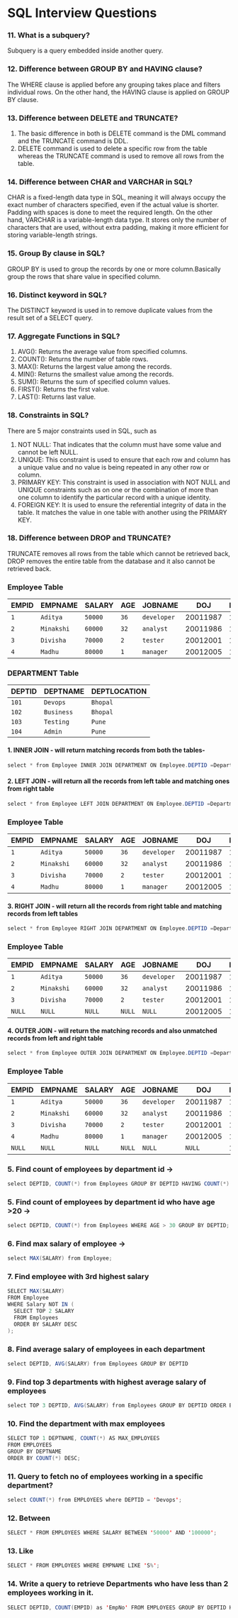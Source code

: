 # SQL Interview Questions

### 11. What is a subquery?
Subquery is a query embedded inside another query.

### 12. Difference between GROUP BY and HAVING clause?
The WHERE clause is applied before any grouping takes place and filters individual rows.
On the other hand, the HAVING clause is applied on GROUP BY clause.

### 13. Difference between DELETE and TRUNCATE?
1. The basic difference in both is DELETE command is the DML command and the TRUNCATE command is DDL.
2. DELETE command is used to delete a specific row from the table whereas the TRUNCATE command is used to remove all rows from the table.

### 14. Difference between CHAR and VARCHAR in SQL?
CHAR is a fixed-length data type in SQL, meaning it will always occupy the exact number of characters specified, even if the actual value is shorter.
Padding with spaces is done to meet the required length. On the other hand, VARCHAR is a variable-length data type. It stores only the number of characters that are used, without extra padding, making it more efficient for storing variable-length strings.

### 15. Group By clause in SQL?
GROUP BY is used to group the records by one or more column.Basically group the rows that share value in specified column.

### 16. Distinct keyword in SQL?
The DISTINCT keyword is used in to remove duplicate values from the result set of a SELECT query.

### 17. Aggregate Functions in SQL?
1. AVG(): Returns the average value from specified columns.
2. COUNT(): Returns the number of table rows.
3. MAX(): Returns the largest value among the records.
4. MIN(): Returns the smallest value among the records.
5. SUM(): Returns the sum of specified column values.
6. FIRST(): Returns the first value.
7. LAST(): Returns last value.

### 18. Constraints in SQL?
There are 5 major constraints used in SQL, such as

1. NOT NULL: That indicates that the column must have some value and cannot be left NULL.
2. UNIQUE: This constraint is used to ensure that each row and column has a unique value and no value is being repeated in any other row or column.
3. PRIMARY KEY: This constraint is used in association with NOT NULL and UNIQUE constraints such as on one or the combination of more than one column to identify the particular record with a unique identity.
4. FOREIGN KEY: It is used to ensure the referential integrity of data in the table. It matches the value in one table with another using the PRIMARY KEY.

### 18. Difference between DROP and TRUNCATE?
TRUNCATE removes all rows from the table which cannot be retrieved back, DROP removes the entire table from the database and it also cannot be retrieved back.


### Employee Table
| EMPID | EMPNAME    | SALARY  | AGE  | JOBNAME     | DOJ       | DEPTID |
|-------|------------|---------|------|-------------|-----------|--------|
| `1`   | `Aditya`   | `50000` | `36` | `developer` | 20011987  | 101    |
| `2`   | `Minakshi` | `60000` | `32` | `analyst`   | 20011986  | 102    |     
| `3`   | `Divisha`  | `70000` | `2`  | `tester`    | 20012001  | 103    |
| `4`   | `Madhu`    | `80000` | `1`  | `manager`   | 20012005  | 105    |

### DEPARTMENT Table
| DEPTID | DEPTNAME   | DEPTLOCATION | 
|--------|------------|--------------|
| `101`  | `Devops`   | `Bhopal`     | 
| `102`  | `Business` | `Bhopal`     | 
| `103`  | `Testing`  | `Pune`       |  
| `104`  | `Admin`    | `Pune`       |  


#### 1. INNER JOIN - will return matching records from both the tables-
```java
select * from Employee INNER JOIN DEPARTMENT ON Employee.DEPTID =Department.DEPTID
```

#### 2. LEFT JOIN - will return all the records from left table and matching ones from right table
```java
select * from Employee LEFT JOIN DEPARTMENT ON Employee.DEPTID =Department.DEPTID
```
### Employee Table
| EMPID | EMPNAME    | SALARY  | AGE  | JOBNAME     | DOJ      | DEPTID | DEPTNAME   | DEPTLOCATION |
|-------|------------|---------|------|-------------|----------|--------|------------|--------------|
| `1`   | `Aditya`   | `50000` | `36` | `developer` | 20011987 | 101    | `Devops`   | `Bhopal`     |
| `2`   | `Minakshi` | `60000` | `32` | `analyst`   | 20011986 | 102    | `Business` | `Bhopal`     |
| `3`   | `Divisha`  | `70000` | `2`  | `tester`    | 20012001 | 103    | `Testing`  | `Bhopal`     |
| `4`   | `Madhu`    | `80000` | `1`  | `manager`   | 20012005 | 104    | `NULL`     | `NULL`       |

#### 3. RIGHT JOIN - will return all the records from right table and matching records from left tables
```java
select * from Employee RIGHT JOIN DEPARTMENT ON Employee.DEPTID =Department.DEPTID
```

### Employee Table
| EMPID  | EMPNAME    | SALARY  | AGE    | JOBNAME     | DOJ      | DEPTID | DEPTNAME   | DEPTLOCATION |
|--------|------------|---------|--------|-------------|----------|--------|------------|--------------|
| `1`    | `Aditya`   | `50000` | `36`   | `developer` | 20011987 | 101    | `Devops`   | `Bhopal`     |
| `2`    | `Minakshi` | `60000` | `32`   | `analyst`   | 20011986 | 102    | `Business` | `Bhopal`     |
| `3`    | `Divisha`  | `70000` | `2`    | `tester`    | 20012001 | 103    | `Testing`  | `Bhopal`     |
| `NULL` | `NULL`     | `NULL`  | `NULL` | `NULL`      | 20012005 | 104    | `Admin`    | `Bhopal`     |


#### 4. OUTER JOIN - will return the matching records and also unmatched records from left and right table
```java
select * from Employee OUTER JOIN DEPARTMENT ON Employee.DEPTID =Department.DEPTID
```

### Employee Table
| EMPID | EMPNAME    | SALARY  | AGE  | JOBNAME     | DOJ      | DEPTID | DEPTNAME   | DEPTLOCATION |
|-------|------------|---------|------|-------------|----------|--------|------------|--------------|
| `1`   | `Aditya`   | `50000` | `36` | `developer` | 20011987 | 101    | `Devops`   | `Bhopal`     |
| `2`   | `Minakshi` | `60000` | `32` | `analyst`   | 20011986 | 102    | `Business` | `Bhopal`     |
| `3`   | `Divisha`  | `70000` | `2`  | `tester`    | 20012001 | 103    | `Testing`  | `Bhopal`     |
| `4`   | `Madhu`    | `80000` | `1`  | `manager`   | 20012005 | 104    | `NULL`     | `NULL`        |
|`NULL` | `NULL`     | `NULL`  |`NULL`| `NULL`      | `NULL`   | 105    | `Admin`    | `Bhopal`     |


### 5. Find count of employees by department id ->
```java
select DEPTID, COUNT(*) from Employees GROUP BY DEPTID HAVING COUNT(*) > 1;
```

### 5. Find count of employees by department id who have age >20 ->
```java
select DEPTID, COUNT(*) from Employees WHERE AGE > 30 GROUP BY DEPTID;
```

### 6. Find max salary of employee ->
```java
select MAX(SALARY) from Employee;
```

### 7. Find employee with 3rd highest salary
```java
SELECT MAX(SALARY)
FROM Employee
WHERE Salary NOT IN (
  SELECT TOP 2 SALARY
  FROM Employees
  ORDER BY SALARY DESC
);
```

### 8. Find average salary of employees in each department
```java
select DEPTID, AVG(SALARY) from Employees GROUP BY DEPTID
```

### 9. Find top 3 departments with highest average salary of employees
```java
select TOP 3 DEPTID, AVG(SALARY) from Employees GROUP BY DEPTID ORDER BY AVG(SALARY) DESC;
```

### 10. Find the department with max employees
```java
SELECT TOP 1 DEPTNAME, COUNT(*) AS MAX_EMPLOYEES
FROM EMPLOYEES
GROUP BY DEPTNAME
ORDER BY COUNT(*) DESC;
```

### 11. Query to fetch no of employees working in a specific department?
```java
select COUNT(*) from EMPLOYEES where DEPTID = 'Devops';
```

### 12. Between
```java
SELECT * FROM EMPLOYEES WHERE SALARY BETWEEN '50000' AND '100000';
```

### 13. Like 
```java
SELECT * FROM EMPLOYEES WHERE EMPNAME LIKE 'S%';
```

### 14. Write a query to retrieve Departments who have less than 2 employees working in it.
```java
SELECT DEPTID, COUNT(EMPID) as 'EmpNo' FROM EMPLOYEES GROUP BY DEPTID HAVING COUNT(EMPID) < 2;
```


